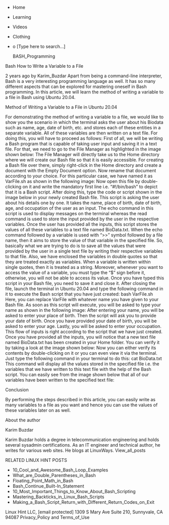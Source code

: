 





















































* Home
* Learning
* Videos
* Clothing
*
  o [Type here to search...]


   BASH_Programming


Bash How to Write a Variable to a File

2 years ago
by Karim_Buzdar
Apart from being a command-line interpreter, Bash is a very interesting
programming language as well. It has so many different aspects that can be
explored for mastering oneself in Bash programming. In this article, we will
learn the method of writing a variable to a file in Bash using Ubuntu 20.04.

Method of Writing a Variable to a File in Ubuntu 20.04

For demonstrating the method of writing a variable to a file, we would like to
show you the scenario in which the terminal asks the user about his Biodata
such as name, age, date of birth, etc. and stores each of these entities in a
separate variable. All of these variables are then written on a text file. For
doing this, you will have to proceed as follows:
First of all, we will be writing a Bash program that is capable of taking user
input and saving it in a text file. For that, we need to go to the File Manager
as highlighted in the image shown below:
The File Manager will directly take us to the Home directory where we will
create our Bash file so that it is easily accessible. For creating a Bash file
over there, simply right-click in the Home directory and create a document with
the Empty Document option. Now rename that document according to your choice.
For this particular case, we have named it as VarFile.sh as shown in the
following image:
Now open this file by double-clicking on it and write the mandatory first line
i.e. “#!/bin/bash” to depict that it is a Bash script.
After doing this, type the code or script shown in the image below in your
newly created Bash file. This script is asking the user about his details one
by one. It takes the name, place of birth, date of birth, age, and occupation
of the user as an input. The echo command in this script is used to display
messages on the terminal whereas the read command is used to store the input
provided by the user in the respective variables. Once the user has provided
all the inputs, this script stores the values of all these variables to a text
file named BioData.txt. When the echo command followed by a variable is used
with “>>” symbol followed by a file name, then it aims to store the value of
that variable in the specified file. So, basically what we are trying to do is
to save all the values that were provided by the user in a single text file by
writing their respective variables to that file. Also, we have enclosed the
variables in double quotes so that they are treated exactly as variables. When
a variable is written within single quotes, then it is treated as a string.
Moreover, whenever you want to access the value of a variable, you must type
the “$” sign before it, otherwise, you will not be able to access its value.
Once you have typed this script in your Bash file, you need to save it and
close it. After closing the file, launch the terminal in Ubuntu 20.04 and type
the following command in it to execute the Bash script that you have just
created:
bash VarFile.sh
Here, you can replace VarFile with whatever name you have given to your Bash
file.
As soon as this script will execute, you will be asked to type your name as
shown in the following image:
After entering your name, you will be asked to enter your place of birth.
Then the script will ask you to provide your date of birth.
Once you have provided your date of birth, you will be asked to enter your age.
Lastly, you will be asked to enter your occupation. This flow of inputs is
right according to the script that we have just created.
Once you have provided all the inputs, you will notice that a new text file
named BioData.txt has been created in your Home folder. You can verify it by
taking a look at the image shown below:
Now you can either verify its contents by double-clicking on it or you can even
view it via the terminal. Just type the following command in your terminal to
do this:
cat BioData.txt
This command will display all the values stored in the specified file i.e. the
variables that we have written to this text file with the help of the Bash
script.
You can easily see from the image shown below that all of our variables have
been written to the specified text file:

Conclusion

By performing the steps described in this article, you can easily write as many
variables to a file as you want and hence you can use the values of these
variables later on as well.


About the author


Karim Buzdar

Karim Buzdar holds a degree in telecommunication engineering and holds several
sysadmin certifications. As an IT engineer and technical author, he writes for
various web sites. He blogs at LinuxWays.
View_all_posts

RELATED LINUX HINT POSTS


* 10_Cool_and_Awesome_Bash_Loop_Examples
* What_are_Double_Parentheses_in_Bash
* Floating_Point_Math_in_Bash
* Bash_Continue_Built-In_Statement
* 10_Most_Important_Things_to_Know_About_Bash_Scripting
* Mastering_Backticks_in_Linux_Bash_Scripts
* Making_a_Bash_Script_Return_with_Different_Return_Codes_on_Exit

Linux Hint LLC, [email protected]
1309 S Mary Ave Suite 210, Sunnyvale, CA 94087
 Privacy_Policy and Terms_of_Use
